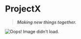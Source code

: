 # **ProjectX**

>***Making new things together.***

![Oops! Image didn't load.](https://forum.unity.com/attachments/0c7b7bd6de1525cecb762d4f3de34ea1-gif.261746/)
